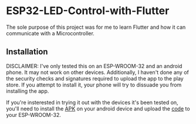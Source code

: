 # ESP32-LED-Control-with-Flutter
The sole purpose of this project was for me to learn Flutter and how it can communicate with a Microcontroller.
## Installation
DISCLAIMER: I've only tested this on an ESP-WROOM-32 and an android phone. It may not work on other devices. Additionally, I haven't done any of the security checks and signatures required to upload the app to the play store. If you attempt to install it, your phone will try to dissuade you from installing the app.

If you're insterested in trying it out with the devices it's been tested on, you'll need to install the [APK](https://github.com/banana-galaxy/ESP32-LED-Control-with-Flutter/blob/main/flutter/build/app/outputs/flutter-apk/app-arm64-v8a-release.apk) on your android device and upload the [code](https://github.com/banana-galaxy/ESP32-LED-Control-with-Flutter/blob/main/ESP32/src/main.cpp) to your ESP-WROOM-32.
